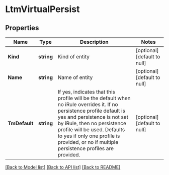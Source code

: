 # LtmVirtualPersist

## Properties
Name | Type | Description | Notes
------------ | ------------- | ------------- | -------------
**Kind** | **string** | Kind of entity | [optional] [default to null]
**Name** | **string** | Name of entity | [optional] [default to null]
**TmDefault** | **string** | If yes, indicates that this profile will be the default when no iRule overrides it. If no persistence profile default is yes and persistence is not set by iRule, then no persistence profile will be used. Defaults to yes if only one profile is provided, or no if multiple persistence profiles are provided. | [optional] [default to null]

[[Back to Model list]](../README.md#documentation-for-models) [[Back to API list]](../README.md#documentation-for-api-endpoints) [[Back to README]](../README.md)


